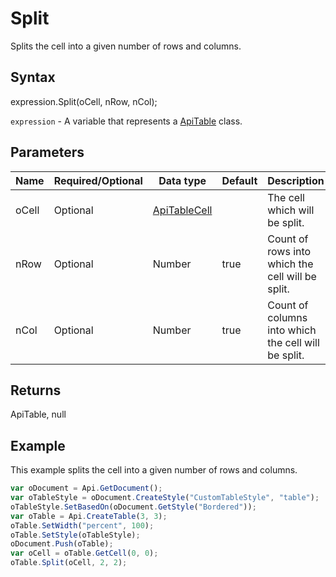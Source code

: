 # Split

Splits the cell into a given number of rows and columns.

## Syntax

expression.Split(oCell, nRow, nCol);

`expression` - A variable that represents a [ApiTable](../ApiTable.md) class.

## Parameters

| **Name** | **Required/Optional** | **Data type** | **Default** | **Description** |
| ------------- | ------------- | ------------- | ------------- | ------------- |
| oCell | Optional | [ApiTableCell](../../ApiTableCell/ApiTableCell.md) |  | The cell which will be split. |
| nRow | Optional | Number | true | Count of rows into which the cell will be split. |
| nCol | Optional | Number | true | Count of columns into which the cell will be split. |

## Returns

ApiTable, null

## Example

This example splits the cell into a given number of rows and columns.

```javascript
var oDocument = Api.GetDocument();
var oTableStyle = oDocument.CreateStyle("CustomTableStyle", "table");
oTableStyle.SetBasedOn(oDocument.GetStyle("Bordered"));
var oTable = Api.CreateTable(3, 3);
oTable.SetWidth("percent", 100);
oTable.SetStyle(oTableStyle);
oDocument.Push(oTable);
var oCell = oTable.GetCell(0, 0);
oTable.Split(oCell, 2, 2);
```
